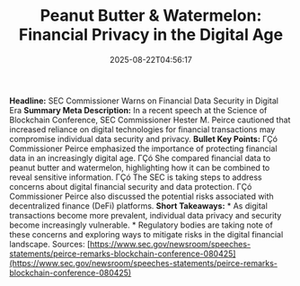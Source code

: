 ﻿---
title: "Peanut Butter & Watermelon: Financial Privacy in the Digital Age"
date: "2025-08-22T04:56:17"
category: "Markets"
summary: ""
slug: "peanut butter  watermelon financial privacy in the digital a"
source_urls:
  - "https://www.sec.gov/newsroom/speeches-statements/peirce-remarks-blockchain-conference-080425"
seo:
  title: "Peanut Butter & Watermelon: Financial Privacy in the Digital Age | Hash n Hedge"
  description: ""
  keywords: ["news", "markets", "brief"]
---
**Headline:** SEC Commissioner Warns on Financial Data Security in Digital Era  **Summary Meta Description:** In a recent speech at the Science of Blockchain Conference, SEC Commissioner Hester M. Peirce cautioned that increased reliance on digital technologies for financial transactions may compromise individual data security and privacy.  **Bullet Key Points:**  ΓÇó Commissioner Peirce emphasized the importance of protecting financial data in an increasingly digital age. ΓÇó She compared financial data to peanut butter and watermelon, highlighting how it can be combined to reveal sensitive information. ΓÇó The SEC is taking steps to address concerns about digital financial security and data protection. ΓÇó Commissioner Peirce also discussed the potential risks associated with decentralized finance (DeFi) platforms.  **Short Takeaways:**  * As digital transactions become more prevalent, individual data privacy and security become increasingly vulnerable. * Regulatory bodies are taking note of these concerns and exploring ways to mitigate risks in the digital financial landscape.  Sources: [https://www.sec.gov/newsroom/speeches-statements/peirce-remarks-blockchain-conference-080425](https://www.sec.gov/newsroom/speeches-statements/peirce-remarks-blockchain-conference-080425) 
